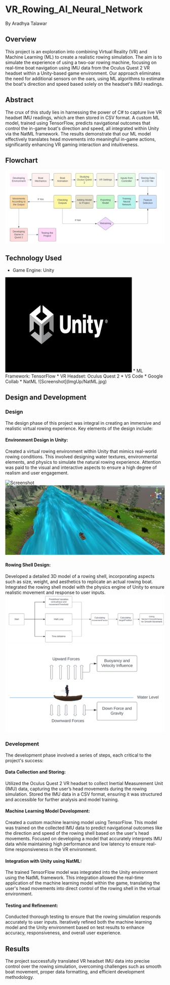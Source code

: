 # VR_Rowing_AI_Neural_Network

By Aradhya Talawar

## Overview
This project is an exploration into combining Virtual Reality (VR) and Machine Learning (ML) to create a realistic rowing simulation. The aim is to simulate the experience of using a two-oar rowing machine, focusing on real-time boat navigation using IMU data from the Oculus Quest 2 VR headset within a Unity-based game environment. Our approach eliminates the need for additional sensors on the oars, using ML algorithms to estimate the boat's direction and speed based solely on the headset's IMU readings.

## Abstract
The crux of this study lies in harnessing the power of C# to capture live VR headset IMU readings, which are then stored in CSV format. A custom ML model, trained using TensorFlow, predicts navigational outcomes that control the in-game boat's direction and speed, all integrated within Unity via the NatML framework. The results demonstrate that our ML model effectively translates head movements into meaningful in-game actions, significantly enhancing VR gaming interaction and intuitiveness.

## Flowchart
![Screenshot](ImgUp/Full.png)

## Technology Used
* Game Engine: Unity
<img src="ImgUp/Unity.jpg" width="400" height="300" alt="Alt text">
* ML Framework: TensorFlow
* VR Headset: Oculus Quest 2
* VS Code
* Google Collab
* NatML
  ![Screenshot](ImgUp/NatML.jpg)

## Design and Development
### Design
The design phase of this project was integral in creating an immersive and realistic virtual rowing experience. Key elements of the design include:

#### Environment Design in Unity:

Created a virtual rowing environment within Unity that mimics real-world rowing conditions. This involved designing water textures, environmental elements, and physics to simulate the natural rowing experience.
Attention was paid to the visual and interactive aspects to ensure a high degree of realism and user engagement.

![Screenshot](ImgUp/Environment.png)
![Screenshot](ImgUp/Environment%202.png)

#### Rowing Shell Design:

Developed a detailed 3D model of a rowing shell, incorporating aspects such as size, weight, and aesthetics to replicate an actual rowing boat.
Integrated the rowing shell model with the physics engine of Unity to ensure realistic movement and response to user inputs.
![Screenshot](ImgUp/SMooth.png)
![Screenshot](ImgUp/mechanics.png)

### Development
The development phase involved a series of steps, each critical to the project's success:

#### Data Collection and Storing:

Utilized the Oculus Quest 2 VR headset to collect Inertial Measurement Unit (IMU) data, capturing the user’s head movements during the rowing simulation.
Stored the IMU data in a CSV format, ensuring it was structured and accessible for further analysis and model training.

#### Machine Learning Model Development:

Created a custom machine learning model using TensorFlow. This model was trained on the collected IMU data to predict navigational outcomes like the direction and speed of the rowing shell based on the user's head movements.
Focused on developing a model that accurately interprets IMU data while maintaining high performance and low latency to ensure real-time responsiveness in the VR environment.

#### Integration with Unity using NatML:

The trained TensorFlow model was integrated into the Unity environment using the NatML framework.
This integration allowed the real-time application of the machine learning model within the game, translating the user's head movements into direct control of the rowing shell in the virtual environment.

#### Testing and Refinement:

Conducted thorough testing to ensure that the rowing simulation responds accurately to user inputs.
Iteratively refined both the machine learning model and the Unity environment based on test results to enhance accuracy, responsiveness, and overall user experience.

## Results

The project successfully translated VR headset IMU data into precise control over the rowing simulation, overcoming challenges such as smooth boat movement, proper data formatting, and efficient development methodology.
